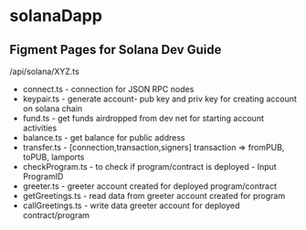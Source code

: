 # solanaDapp

## Figment Pages for Solana Dev Guide

/api/solana/XYZ.ts


* connect.ts - connection for JSON RPC nodes
* keypair.ts - generate account- pub key and priv key for creating account on solana chain
* fund.ts - get funds airdropped from dev net for starting account activities
* balance.ts -  get balance for public address 
* transfer.ts  - [connection,transaction,signers] transaction => fromPUB, toPUB, lamports
* checkProgram.ts - to check if program/contract is deployed - Input ProgramID
* greeter.ts - greeter account created for deployed program/contract 
* getGreetings.ts - read data from greeter account created for program
* callGreetings.ts -  write data greeter account for deployed contract/program


